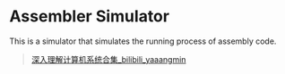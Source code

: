 # Assembler Simulator

This is a simulator that simulates the running process of assembly code.

> [深入理解计算机系统合集_bilibili_yaaangmin](https://www.bilibili.com/video/BV17K4y1N7Q2?p=4&vd_source=57a424142c82d8ed70a67f76ed0ba3bc)